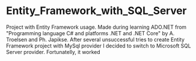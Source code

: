 # Entity_Framework_with_SQL_Server
Project with Entity Framework usage.
Made during learning ADO.NET from "Programming language C# and platforms .NET and .NET Core" by A. Troelsen and Ph. Japikse.
After several unsuccessful tries to create Entity Framework project with MySql provider I decided to
switch to Microsoft SQL Server provider. Fortunatelly, it worked
